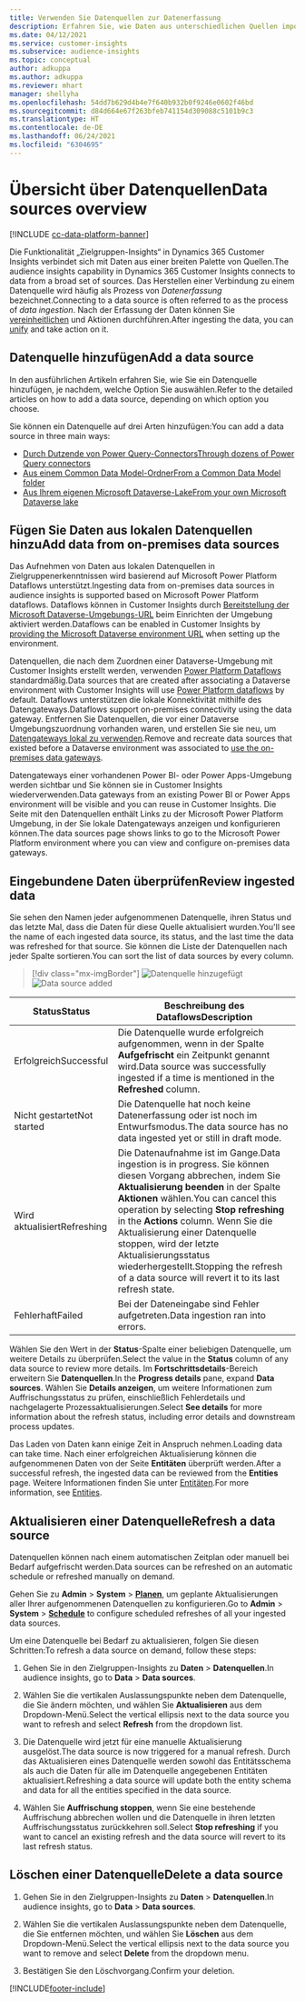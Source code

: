 ```yaml
---
title: Verwenden Sie Datenquellen zur Datenerfassung
description: Erfahren Sie, wie Daten aus unterschiedlichen Quellen importiert werden.
ms.date: 04/12/2021
ms.service: customer-insights
ms.subservice: audience-insights
ms.topic: conceptual
author: adkuppa
ms.author: adkuppa
ms.reviewer: mhart
manager: shellyha
ms.openlocfilehash: 54dd7b629d4b4e7f640b932b0f9246e0602f46bd
ms.sourcegitcommit: d84d664e67f263bfeb741154d309088c5101b9c3
ms.translationtype: HT
ms.contentlocale: de-DE
ms.lasthandoff: 06/24/2021
ms.locfileid: "6304695"
---
```

# <a name="data-sources-overview"></a><span data-ttu-id="28023-103">Übersicht über Datenquellen</span><span class="sxs-lookup"><span data-stu-id="28023-103">Data sources overview</span></span>

[!INCLUDE [cc-data-platform-banner](../includes/cc-data-platform-banner.md)]

<span data-ttu-id="28023-104">Die Funktionalität „Zielgruppen-Insights“ in Dynamics 365 Customer Insights verbindet sich mit Daten aus einer breiten Palette von Quellen.</span><span class="sxs-lookup"><span data-stu-id="28023-104">The audience insights capability in Dynamics 365 Customer Insights connects to data from a broad set of sources.</span></span> <span data-ttu-id="28023-105">Das Herstellen einer Verbindung zu einem Datenquelle wird häufig als Prozess von *Datenerfassung* bezeichnet.</span><span class="sxs-lookup"><span data-stu-id="28023-105">Connecting to a data source is often referred to as the process of *data ingestion*.</span></span> <span data-ttu-id="28023-106">Nach der Erfassung der Daten können Sie [vereinheitlichen](data-unification.md) und Aktionen durchführen.</span><span class="sxs-lookup"><span data-stu-id="28023-106">After ingesting the data, you can [unify](data-unification.md) and take action on it.</span></span>

## <a name="add-a-data-source"></a><span data-ttu-id="28023-107">Datenquelle hinzufügen</span><span class="sxs-lookup"><span data-stu-id="28023-107">Add a data source</span></span>

<span data-ttu-id="28023-108">In den ausführlichen Artikeln erfahren Sie, wie Sie ein Datenquelle hinzufügen, je nachdem, welche Option Sie auswählen.</span><span class="sxs-lookup"><span data-stu-id="28023-108">Refer to the detailed articles on how to add a data source, depending on which option you choose.</span></span>

<span data-ttu-id="28023-109">Sie können ein Datenquelle auf drei Arten hinzufügen:</span><span class="sxs-lookup"><span data-stu-id="28023-109">You can add a data source in three main ways:</span></span>

- [<span data-ttu-id="28023-110">Durch Dutzende von Power Query-Connectors</span><span class="sxs-lookup"><span data-stu-id="28023-110">Through dozens of Power Query connectors</span></span>](connect-power-query.md)
- [<span data-ttu-id="28023-111">Aus einem Common Data Model-Ordner</span><span class="sxs-lookup"><span data-stu-id="28023-111">From a Common Data Model folder</span></span>](connect-common-data-model.md)
- [<span data-ttu-id="28023-112">Aus Ihrem eigenen Microsoft Dataverse-Lake</span><span class="sxs-lookup"><span data-stu-id="28023-112">From your own Microsoft Dataverse lake</span></span>](connect-common-data-service-lake.md)

## <a name="add-data-from-on-premises-data-sources"></a><span data-ttu-id="28023-113">Fügen Sie Daten aus lokalen Datenquellen hinzu</span><span class="sxs-lookup"><span data-stu-id="28023-113">Add data from on-premises data sources</span></span>

<span data-ttu-id="28023-114">Das Aufnehmen von Daten aus lokalen Datenquellen in Zielgruppenerkenntnissen wird basierend auf Microsoft Power Platform Dataflows unterstützt.</span><span class="sxs-lookup"><span data-stu-id="28023-114">Ingesting data from on-premises data sources in audience insights is supported based on Microsoft Power Platform dataflows.</span></span> <span data-ttu-id="28023-115">Dataflows können in Customer Insights durch [Bereitstellung der Microsoft Dataverse-Umgebungs-URL](manage-environments.md#create-an-environment-in-an-existing-organization) beim Einrichten der Umgebung aktiviert werden.</span><span class="sxs-lookup"><span data-stu-id="28023-115">Dataflows can be enabled in Customer Insights by [providing the Microsoft Dataverse environment URL](manage-environments.md#create-an-environment-in-an-existing-organization) when setting up the environment.</span></span>

<span data-ttu-id="28023-116">Datenquellen, die nach dem Zuordnen einer Dataverse-Umgebung mit Customer Insights erstellt werden, verwenden [Power Platform Dataflows](/power-query/dataflows/overview-dataflows-across-power-platform-dynamics-365) standardmäßig.</span><span class="sxs-lookup"><span data-stu-id="28023-116">Data sources that are created after associating a Dataverse environment with Customer Insights will use [Power Platform dataflows](/power-query/dataflows/overview-dataflows-across-power-platform-dynamics-365) by default.</span></span> <span data-ttu-id="28023-117">Dataflows unterstützen die lokale Konnektivität mithilfe des Datengateways.</span><span class="sxs-lookup"><span data-stu-id="28023-117">Dataflows support on-premises connectivity using the data gateway.</span></span> <span data-ttu-id="28023-118">Entfernen Sie Datenquellen, die vor einer Dataverse Umgebungszuordnung vorhanden waren, und erstellen Sie sie neu, um [Datengateways lokal zu verwenden](/data-integration/gateway/service-gateway-app.md).</span><span class="sxs-lookup"><span data-stu-id="28023-118">Remove and recreate data sources that existed before a Dataverse environment was associated to [use the on-premises data gateways](/data-integration/gateway/service-gateway-app.md).</span></span>

<span data-ttu-id="28023-119">Datengateways einer vorhandenen Power BI- oder Power Apps-Umgebung werden sichtbar und Sie können sie in Customer Insights wiederverwenden.</span><span class="sxs-lookup"><span data-stu-id="28023-119">Data gateways from an existing Power BI or Power Apps environment will be visible and you can reuse in Customer Insights.</span></span> <span data-ttu-id="28023-120">Die Seite mit den Datenquellen enthält Links zu der Microsoft Power Platform Umgebung, in der Sie lokale Datengateways anzeigen und konfigurieren können.</span><span class="sxs-lookup"><span data-stu-id="28023-120">The data sources page shows links to go to the Microsoft Power Platform environment where you can view and configure on-premises data gateways.</span></span>

## <a name="review-ingested-data"></a><span data-ttu-id="28023-121">Eingebundene Daten überprüfen</span><span class="sxs-lookup"><span data-stu-id="28023-121">Review ingested data</span></span>

<span data-ttu-id="28023-122">Sie sehen den Namen jeder aufgenommenen Datenquelle, ihren Status und das letzte Mal, dass die Daten für diese Quelle aktualisiert wurden.</span><span class="sxs-lookup"><span data-stu-id="28023-122">You'll see the name of each ingested data source, its status, and the last time the data was refreshed for that source.</span></span> <span data-ttu-id="28023-123">Sie können die Liste der Datenquellen nach jeder Spalte sortieren.</span><span class="sxs-lookup"><span data-stu-id="28023-123">You can sort the list of data sources by every column.</span></span>

> [!div class="mx-imgBorder"]
> <span data-ttu-id="28023-124">![Datenquelle hinzugefügt](media/configure-data-datasource-added.png "Datenquelle hinzugefügt")</span><span class="sxs-lookup"><span data-stu-id="28023-124">![Data source added](media/configure-data-datasource-added.png "Data source added")</span></span>

|<span data-ttu-id="28023-125">Status</span><span class="sxs-lookup"><span data-stu-id="28023-125">Status</span></span>  |<span data-ttu-id="28023-126">Beschreibung des Dataflows</span><span class="sxs-lookup"><span data-stu-id="28023-126">Description</span></span>  |
|---------|---------|
|<span data-ttu-id="28023-127">Erfolgreich</span><span class="sxs-lookup"><span data-stu-id="28023-127">Successful</span></span>   |<span data-ttu-id="28023-128">Die Datenquelle wurde erfolgreich aufgenommen, wenn in der Spalte **Aufgefrischt** ein Zeitpunkt genannt wird.</span><span class="sxs-lookup"><span data-stu-id="28023-128">Data source was successfully ingested if a time is mentioned in the **Refreshed** column.</span></span>
|<span data-ttu-id="28023-129">Nicht gestartet</span><span class="sxs-lookup"><span data-stu-id="28023-129">Not started</span></span>   |<span data-ttu-id="28023-130">Die Datenquelle hat noch keine Datenerfassung oder ist noch im Entwurfsmodus.</span><span class="sxs-lookup"><span data-stu-id="28023-130">The data source has no data ingested yet or still in draft mode.</span></span>         |
|<span data-ttu-id="28023-131">Wird aktualisiert</span><span class="sxs-lookup"><span data-stu-id="28023-131">Refreshing</span></span>    |<span data-ttu-id="28023-132">Die Datenaufnahme ist im Gange.</span><span class="sxs-lookup"><span data-stu-id="28023-132">Data ingestion is in progress.</span></span> <span data-ttu-id="28023-133">Sie können diesen Vorgang abbrechen, indem Sie **Aktualisierung beenden** in der Spalte **Aktionen** wählen.</span><span class="sxs-lookup"><span data-stu-id="28023-133">You can cancel this operation by selecting **Stop refreshing** in the **Actions** column.</span></span> <span data-ttu-id="28023-134">Wenn Sie die Aktualisierung einer Datenquelle stoppen, wird der letzte Aktualisierungsstatus wiederhergestellt.</span><span class="sxs-lookup"><span data-stu-id="28023-134">Stopping the refresh of a data source will revert it to its last refresh state.</span></span>       |
|<span data-ttu-id="28023-135">Fehlerhaft</span><span class="sxs-lookup"><span data-stu-id="28023-135">Failed</span></span>     |<span data-ttu-id="28023-136">Bei der Dateneingabe sind Fehler aufgetreten.</span><span class="sxs-lookup"><span data-stu-id="28023-136">Data ingestion ran into errors.</span></span>         |

<span data-ttu-id="28023-137">Wählen Sie den Wert in der **Status**-Spalte einer beliebigen Datenquelle, um weitere Details zu überprüfen.</span><span class="sxs-lookup"><span data-stu-id="28023-137">Select the value in the **Status** column of any data source to review more details.</span></span> <span data-ttu-id="28023-138">Im **Fortschrittsdetails**-Bereich erweitern Sie **Datenquellen**.</span><span class="sxs-lookup"><span data-stu-id="28023-138">In the **Progress details** pane, expand **Data sources**.</span></span> <span data-ttu-id="28023-139">Wählen Sie **Details anzeigen**, um weitere Informationen zum Auffrischungsstatus zu prüfen, einschließlich Fehlerdetails und nachgelagerte Prozessaktualisierungen.</span><span class="sxs-lookup"><span data-stu-id="28023-139">Select **See details** for more information about the refresh status, including error details and downstream process updates.</span></span>

<span data-ttu-id="28023-140">Das Laden von Daten kann einige Zeit in Anspruch nehmen.</span><span class="sxs-lookup"><span data-stu-id="28023-140">Loading data can take time.</span></span> <span data-ttu-id="28023-141">Nach einer erfolgreichen Aktualisierung können die aufgenommenen Daten von der Seite **Entitäten** überprüft werden.</span><span class="sxs-lookup"><span data-stu-id="28023-141">After a successful refresh, the ingested data can be reviewed from the **Entities** page.</span></span> <span data-ttu-id="28023-142">Weitere Informationen finden Sie unter [Entitäten](entities.md).</span><span class="sxs-lookup"><span data-stu-id="28023-142">For more information, see [Entities](entities.md).</span></span>

## <a name="refresh-a-data-source"></a><span data-ttu-id="28023-143">Aktualisieren einer Datenquelle</span><span class="sxs-lookup"><span data-stu-id="28023-143">Refresh a data source</span></span>

<span data-ttu-id="28023-144">Datenquellen können nach einem automatischen Zeitplan oder manuell bei Bedarf aufgefrischt werden.</span><span class="sxs-lookup"><span data-stu-id="28023-144">Data sources can be refreshed on an automatic schedule or refreshed manually on demand.</span></span> 

<span data-ttu-id="28023-145">Gehen Sie zu **Admin** > **System** > [**Planen**](system.md#schedule-tab), um geplante Aktualisierungen aller Ihrer aufgenommenen Datenquellen zu konfigurieren.</span><span class="sxs-lookup"><span data-stu-id="28023-145">Go to **Admin** > **System** > [**Schedule**](system.md#schedule-tab) to configure scheduled refreshes of all your ingested data sources.</span></span>

<span data-ttu-id="28023-146">Um eine Datenquelle bei Bedarf zu aktualisieren, folgen Sie diesen Schritten:</span><span class="sxs-lookup"><span data-stu-id="28023-146">To refresh a data source on demand, follow these steps:</span></span>

1. <span data-ttu-id="28023-147">Gehen Sie in den Zielgruppen-Insights zu **Daten** > **Datenquellen**.</span><span class="sxs-lookup"><span data-stu-id="28023-147">In audience insights, go to **Data** > **Data sources**.</span></span>

2. <span data-ttu-id="28023-148">Wählen Sie die vertikalen Auslassungspunkte neben dem Datenquelle, die Sie ändern möchten, und wählen Sie **Aktualisieren** aus dem Dropdown-Menü.</span><span class="sxs-lookup"><span data-stu-id="28023-148">Select the vertical ellipsis next to the data source you want to refresh and select **Refresh** from the dropdown list.</span></span>

3. <span data-ttu-id="28023-149">Die Datenquelle wird jetzt für eine manuelle Aktualisierung ausgelöst.</span><span class="sxs-lookup"><span data-stu-id="28023-149">The data source is now triggered for a manual refresh.</span></span> <span data-ttu-id="28023-150">Durch das Aktualisieren eines Datenquelle werden sowohl das Entitätsschema als auch die Daten für alle im Datenquelle angegebenen Entitäten aktualisiert.</span><span class="sxs-lookup"><span data-stu-id="28023-150">Refreshing a data source will update both the entity schema and data for all the entities specified in the data source.</span></span>

4. <span data-ttu-id="28023-151">Wählen Sie **Auffrischung stoppen**, wenn Sie eine bestehende Auffrischung abbrechen wollen und die Datenquelle in ihren letzten Auffrischungsstatus zurückkehren soll.</span><span class="sxs-lookup"><span data-stu-id="28023-151">Select **Stop refreshing** if you want to cancel an existing refresh and the data source will revert to its last refresh status.</span></span>

## <a name="delete-a-data-source"></a><span data-ttu-id="28023-152">Löschen einer Datenquelle</span><span class="sxs-lookup"><span data-stu-id="28023-152">Delete a data source</span></span>

1. <span data-ttu-id="28023-153">Gehen Sie in den Zielgruppen-Insights zu **Daten** > **Datenquellen**.</span><span class="sxs-lookup"><span data-stu-id="28023-153">In audience insights, go to **Data** > **Data sources**.</span></span>

2. <span data-ttu-id="28023-154">Wählen Sie die vertikalen Auslassungspunkte neben dem Datenquelle, die Sie entfernen möchten, und wählen Sie **Löschen** aus dem Dropdown-Menü.</span><span class="sxs-lookup"><span data-stu-id="28023-154">Select the vertical ellipsis next to the data source you want to remove and select **Delete** from the dropdown menu.</span></span>

3. <span data-ttu-id="28023-155">Bestätigen Sie den Löschvorgang.</span><span class="sxs-lookup"><span data-stu-id="28023-155">Confirm your deletion.</span></span>


[!INCLUDE[footer-include](../includes/footer-banner.md)]
